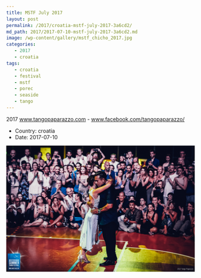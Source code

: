 ```yaml
---
title: MSTF July 2017
layout: post
permalink: /2017/croatia-mstf-july-2017-3a6cd2/
md_path: 2017/2017-07-10-mstf-july-2017-3a6cd2.md
image: /wp-content/gallery/mstf_chicho_2017.jpg
categories:
   - 2017
   - croatia
tags:
   - croatia
   - festival
   - mstf
   - porec
   - seaside
   - tango
---
```

2017 www.tangopaparazzo.com - www.facebook.com/tangopaparazzo/

* Country: croatia
* Date: 2017-07-10

![MSTF July 2017](/wp-content/gallery/mstf_chicho_2017.jpg)

